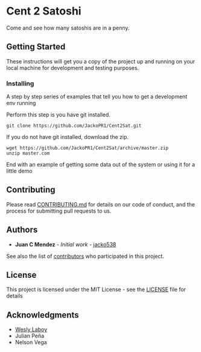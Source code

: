 # Cent 2 Satoshi

Come and see how many satoshis are in a penny.

## Getting Started

These instructions will get you a copy of the project up and running on your local machine for development and testing purposes.

### Installing

A step by step series of examples that tell you how to get a development env running

Perform this step is you have git installed.

```
git clone https://github.com/JackoPR1/Cent2Sat.git
```

If you do not have git installed, download the zip.

```
wget https://github.com/JackoPR1/Cent2Sat/archive/master.zip
unzip master.com
```

End with an example of getting some data out of the system or using it for a little demo

## Contributing

Please read [CONTRIBUTING.md](https://github.com/jacko538/Cent2Sat/blob/master/CONTRIBUTING.md) for details on our code of conduct, and the process for submitting pull requests to us.

## Authors

* **Juan C Mendez** - *Initial work* - [jacko538](https://github.com/jacko538)

See also the list of [contributors](https://github.com/jacko538/Cent2Sat/contributors) who participated in this project.

## License

This project is licensed under the MIT License - see the [LICENSE](LICENSE) file for details

## Acknowledgments

* [Wesly Laboy](https://github.com/weslylaboy)
* Julian Peña
* Nelson Vega
